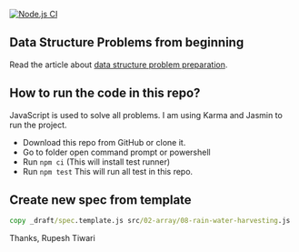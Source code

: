 [![Node.js CI](https://github.com/rupeshtiwari/coding-examples-datastructures/actions/workflows/main.yaml/badge.svg?branch=main)](https://github.com/rupeshtiwari/coding-examples-datastructures/actions/workflows/main.yaml)

## Data Structure Problems from beginning

Read the article about [data structure problem preparation](http://www.rupeshtiwari.com/coding-examples-datastructures/).

## How to run the code in this repo?

JavaScript is used to solve all problems.
I am using Karma and Jasmin to run the project.

- Download this repo from GitHub or clone it.
- Go to folder open command prompt or powershell
- Run `npm ci` (This will install test runner)
- Run `npm test` This will run all test in this repo.

## Create new spec from template

```cmd
copy _draft/spec.template.js src/02-array/08-rain-water-harvesting.js
```


Thanks, 
Rupesh Tiwari